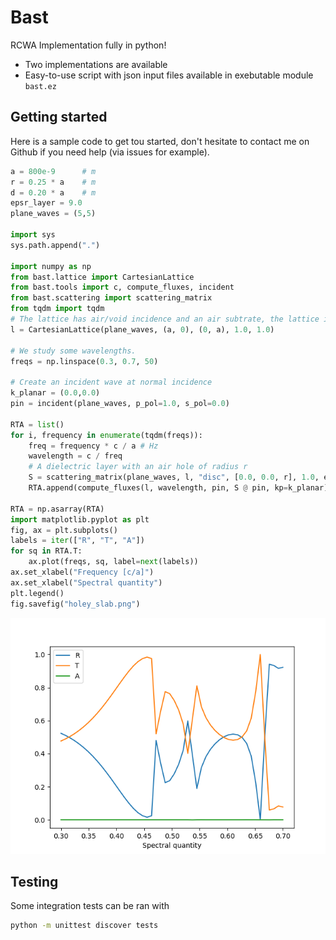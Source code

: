 # Bast

RCWA Implementation fully in python!
- Two implementations are available
- Easy-to-use script with json input files available in exebutable module `bast.ez`


## Getting started

Here is a sample code to get tou started, don't hesitate to contact me on Github if you need help (via issues for example).

```python
a = 800e-9      # m
r = 0.25 * a    # m
d = 0.20 * a    # m
epsr_layer = 9.0
plane_waves = (5,5)

import sys
sys.path.append(".")

import numpy as np
from bast.lattice import CartesianLattice
from bast.tools import c, compute_fluxes, incident
from bast.scattering import scattering_matrix
from tqdm import tqdm
# The lattice has air/void incidence and an air subtrate, the lattice is square.
l = CartesianLattice(plane_waves, (a, 0), (0, a), 1.0, 1.0)

# We study some wavelengths.
freqs = np.linspace(0.3, 0.7, 50)

# Create an incident wave at normal incidence
k_planar = (0.0,0.0)
pin = incident(plane_waves, p_pol=1.0, s_pol=0.0)

RTA = list()
for i, frequency in enumerate(tqdm(freqs)):
    freq = frequency * c / a # Hz
    wavelength = c / freq
    # A dielectric layer with an air hole of radius r
    S = scattering_matrix(plane_waves, l, "disc", [0.0, 0.0, r], 1.0, epsr_layer, wavelength, kp=k_planar, depth=0.4*a)
    RTA.append(compute_fluxes(l, wavelength, pin, S @ pin, kp=k_planar))

RTA = np.asarray(RTA)
import matplotlib.pyplot as plt
fig, ax = plt.subplots()
labels = iter(["R", "T", "A"])
for sq in RTA.T:
    ax.plot(freqs, sq, label=next(labels))
ax.set_xlabel("Frequency [c/a]")
ax.set_xlabel("Spectral quantity")
plt.legend()
fig.savefig("holey_slab.png")
```

![](examples/figures/holey_slab.png)

## Testing

Some integration tests can be ran with

```bash
python -m unittest discover tests
```
